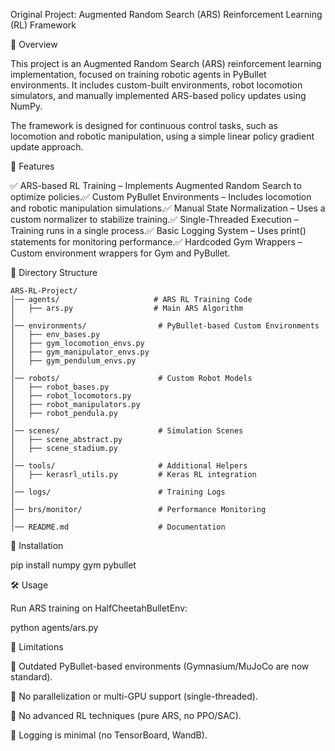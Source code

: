 Original Project: Augmented Random Search (ARS) Reinforcement Learning (RL) Framework

📌 Overview

This project is an Augmented Random Search (ARS) reinforcement learning implementation, focused on training robotic agents in PyBullet environments. It includes custom-built environments, robot locomotion simulators, and manually implemented ARS-based policy updates using NumPy.

The framework is designed for continuous control tasks, such as locomotion and robotic manipulation, using a simple linear policy gradient update approach.

🚀 Features

✅ ARS-based RL Training – Implements Augmented Random Search to optimize policies.✅ Custom PyBullet Environments – Includes locomotion and robotic manipulation simulations.✅ Manual State Normalization – Uses a custom normalizer to stabilize training.✅ Single-Threaded Execution – Training runs in a single process.✅ Basic Logging System – Uses print() statements for monitoring performance.✅ Hardcoded Gym Wrappers – Custom environment wrappers for Gym and PyBullet.

📂 Directory Structure
```plaintext
ARS-RL-Project/
│── agents/                     # ARS RL Training Code
│   ├── ars.py                  # Main ARS Algorithm
│
│── environments/                # PyBullet-based Custom Environments
│   ├── env_bases.py
│   ├── gym_locomotion_envs.py
│   ├── gym_manipulator_envs.py
│   ├── gym_pendulum_envs.py
│
│── robots/                      # Custom Robot Models
│   ├── robot_bases.py
│   ├── robot_locomotors.py
│   ├── robot_manipulators.py
│   ├── robot_pendula.py
│
│── scenes/                      # Simulation Scenes
│   ├── scene_abstract.py
│   ├── scene_stadium.py
│
│── tools/                       # Additional Helpers
│   ├── kerasrl_utils.py         # Keras RL integration
│
│── logs/                        # Training Logs
│
│── brs/monitor/                 # Performance Monitoring
│
│── README.md                    # Documentation
```
💾 Installation

pip install numpy gym pybullet

🛠️ Usage

Run ARS training on HalfCheetahBulletEnv:

python agents/ars.py

🔬 Limitations

🚫 Outdated PyBullet-based environments (Gymnasium/MuJoCo are now standard).

🚫 No parallelization or multi-GPU support (single-threaded).

🚫 No advanced RL techniques (pure ARS, no PPO/SAC).

🚫 Logging is minimal (no TensorBoard, WandB).
